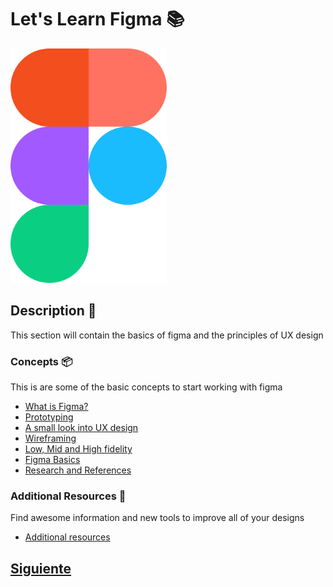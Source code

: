 # Let's Learn Figma :books:

<img src="./images/figma.png" alt="logo_figma" width="250">

## Description :paperclip:

This section will contain the basics of figma and the principles of UX design

### Concepts :package:

This is are some of the basic concepts to start working with figma

-   [What is Figma?](https://github.com/Coding-Talkers/volunteer-resources/blob/master/courses/Figma-Basics/2.whatIsFigma.md)
-   [Prototyping](https://github.com/Coding-Talkers/volunteer-resources/blob/master/courses/Figma-Basics/3.prototyping.md)
-   [A small look into UX design](https://github.com/Coding-Talkers/volunteer-resources/blob/master/courses/Figma-Basics/4.uxDesign.md)
-   [Wireframing](https://github.com/Coding-Talkers/volunteer-resources/blob/master/courses/Figma-Basics/5.wireframe.md)
-   [Low, Mid and High fidelity](https://github.com/Coding-Talkers/volunteer-resources/blob/master/courses/Figma-Basics/6.low-mid-high.md)
-   [Figma Basics](https://github.com/Coding-Talkers/volunteer-resources/blob/master/courses/Figma-Basics/7.figmaBasics.md)
-   [Research and References](https://github.com/Coding-Talkers/volunteer-resources/blob/master/courses/Figma-Basics/8.research.md)

### Additional Resources :tada:

Find awesome information and new tools to improve all of your designs

-   [Additional resources](https://github.com/Coding-Talkers/volunteer-resources/blob/master/courses/Figma-Basics/9.moreInfo.md)

## [Siguiente](https://github.com/Coding-Talkers/volunteer-resources/blob/master/courses/Figma-Basics/2.whatIsFigma.md)

